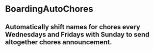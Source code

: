 # BoardingAutoChores
## Automatically shift names for chores every Wednesdays and Fridays with Sunday to send altogether chores announcement.
